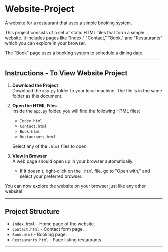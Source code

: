 # Website-Project
A website for a restaurant that uses a simple booking system.

This project consists of a set of static HTML files that form a simple website. It includes pages like "Index," "Contact," "Book," and "Restaurants" which you can explore in your browser.

The "Book" page uses a booking system to schedule a dining date.

---

## Instructions - To View Website Project

1. **Download the Project**  
   Download the `app.py` folder to your local machine. The file is in the same folder as this document.

2. **Open the HTML Files**  
   Inside the `app.py` folder, you will find the following HTML files:  
   - `Index.html`  
   - `Contact.html`  
   - `Book.html`  
   - `Restaurants.html`  
   
   Select any of the `.html` files to open.

3. **View in Browser**  
   A web page should open up in your browser automatically.  
   - If it doesn't, right-click on the `.html` file, go to "Open with," and select your preferred browser.

You can now explore the website on your browser just like any other website!

---

## Project Structure

- `Index.html` - Home page of the website.
- `Contact.html` - Contact form page.
- `Book.html` - Booking page.
- `Restaurants.html` - Page listing restaurants.

---
